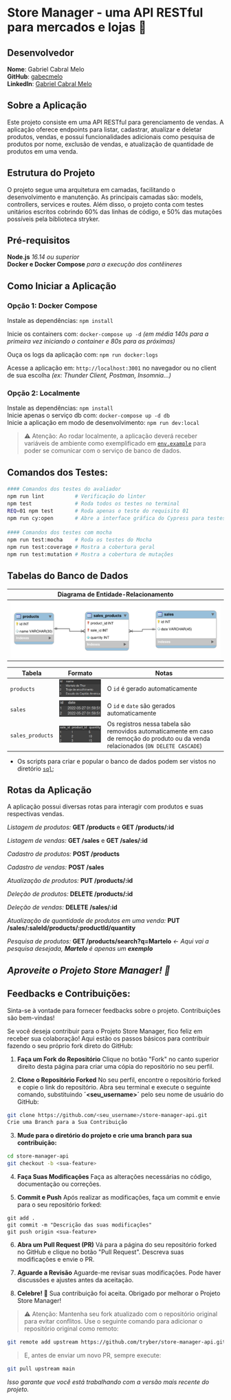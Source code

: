# Store Manager - uma API RESTful para mercados e lojas 🚀

## Desenvolvedor
**Nome**: Gabriel Cabral Melo <br>
**GitHub**: [gabecmelo](https://github.com/gabecmelo) <br>
**LinkedIn**: [Gabriel Cabral Melo](https://www.linkedin.com/in/gabrielc-melo/)

## Sobre a Aplicação
Este projeto consiste em uma API RESTful para gerenciamento de vendas. A aplicação oferece endpoints para listar, cadastrar, atualizar e deletar produtos, vendas, e possui funcionalidades adicionais como pesquisa de produtos por nome, exclusão de vendas, e atualização de quantidade de produtos em uma venda.

## Estrutura do Projeto
O projeto segue uma arquitetura em camadas, facilitando o desenvolvimento e manutenção. As principais camadas são: models, controllers, services e routes. Além disso, o projeto conta com testes unitários escritos cobrindo 60% das linhas de código, e 50% das mutações possíveis pela biblioteca stryker.

## Pré-requisitos
**Node.js** *16.14 ou superior* <br>
**Docker e Docker Compose** *para a execução dos contêineres*

## Como Iniciar a Aplicação

### Opção 1: Docker Compose
Instale as dependências: `npm install` <br>

Inicie os containers com: `docker-compose up -d` *(em média 140s para a primeira vez iniciando o container e 80s para as próximas)* <br>

Ouça os logs da aplicação com: `npm run docker:logs`

Acesse a aplicação em: `http://localhost:3001` no navegador ou no client de sua escolha *(ex: Thunder Client, Postman, Insomnia...)*

### Opção 2: Localmente
Instale as dependências: `npm install`  <br>
Inicie apenas o serviço db com: `docker-compose up -d db` <br>
Inicie a aplicação em modo de desenvolvimento: `npm run dev:local` <br>

> ⚠️ Atenção: Ao rodar localmente, a aplicação deverá receber variáveis de ambiente como exemplificado em [`env.example`](./env.example) para poder se comunicar com o serviço de banco de dados.

## Comandos dos Testes:

```bash
#### Comandos dos testes do avaliador
npm run lint          # Verificação do linter
npm test              # Roda todos os testes no terminal
REQ=01 npm test       # Roda apenas o teste do requisito 01
npm run cy:open       # Abre a interface gráfica do Cypress para testes

#### Comandos dos testes com mocha
npm run test:mocha    # Roda os testes do Mocha
npm run test:coverage # Mostra a cobertura geral
npm run test:mutation # Mostra a cobertura de mutações
```

## Tabelas do Banco de Dados

|Diagrama de Entidade-Relacionamento|
|:--:|
|![DER](./public/erStoreManager.png)|

|Tabela|Formato|Notas|
|---|---|---|
|`products`|![Tabela Produtos](./public/tableproducts.png)|O `id` é gerado automaticamente|
|`sales`|![Tabela Vendas](./public/tablesales.png)|O `id` e `date` são gerados automaticamente|
|`sales_products`|![Tabela Vendas-Produtos](./public/tablesalesproducts.png)|Os registros nessa tabela são removidos automaticamente em caso de remoção do produto ou da venda relacionados (`ON DELETE CASCADE`)|

- Os scripts para criar e popular o banco de dados podem ser vistos no diretório [`sql`](./sql);

## Rotas da Aplicação
A aplicação possui diversas rotas para interagir com produtos e suas respectivas vendas.

*Listagem de produtos:* **GET /products** e **GET /products/:id** <br>

*Listagem de vendas:* **GET /sales** e **GET /sales/:id** <br>

*Cadastro de produtos:* **POST /products** <br>

*Cadastro de vendas:* **POST /sales** <br>

*Atualização de produtos:* **PUT /products/:id** <br>

*Deleção de produtos:* **DELETE /products/:id** <br>

*Deleção de vendas:* **DELETE /sales/:id** <br>

*Atualização de quantidade de produtos em uma venda:* **PUT /sales/:saleId/products/:productId/quantity** <br>

*Pesquisa de produtos:* **GET /products/search?q=Martelo** *<- Aqui vai a pesquisa desejada, **Martelo** é apenas um **exemplo***

## ***Aproveite o Projeto Store Manager! 🚀***

## Feedbacks e Contribuições:
Sinta-se à vontade para fornecer feedbacks sobre o projeto. Contribuições são bem-vindas!

Se você deseja contribuir para o Projeto Store Manager, fico feliz em receber sua colaboração! Aqui estão os passos básicos para contribuir fazendo o seu próprio fork direto do GitHub:

1. **Faça um Fork do Repositório**
Clique no botão "Fork" no canto superior direito desta página para criar uma cópia do repositório no seu perfil.

2. **Clone o Repositório Forked**
No seu perfil, encontre o repositório forked e copie o link do repositório. Abra seu terminal e execute o seguinte comando, substituindo **´<seu_username>´** pelo seu nome de usuário do GitHub:

```bash
git clone https://github.com/<seu_username>/store-manager-api.git
Crie uma Branch para a Sua Contribuição
```
3. **Mude para o diretório do projeto e crie uma branch para sua contribuição:**

```bash
cd store-manager-api
git checkout -b <sua-feature>
```

4. **Faça Suas Modificações**
Faça as alterações necessárias no código, documentação ou correções.

5. **Commit e Push**
Após realizar as modificações, faça um commit e envie para o seu repositório forked:

```
git add .
git commit -m "Descrição das suas modificações"
git push origin <sua-feature>
```
6. **Abra um Pull Request (PR)**
Vá para a página do seu repositório forked no GitHub e clique no botão "Pull Request". Descreva suas modificações e envie o PR.

7. **Aguarde a Revisão**
Aguarde-me revisar suas modificações. Pode haver discussões e ajustes antes da aceitação.

8. **Celebre! 🎉**
Sua contribuição foi aceita. Obrigado por melhorar o Projeto Store Manager!

> ⚠️ Atenção: Mantenha seu fork atualizado com o repositório original para evitar conflitos. Use o seguinte comando para adicionar o repositório original como remoto:

```bash
git remote add upstream https://github.com/tryber/store-manager-api.git
```

> E, antes de enviar um novo PR, sempre execute:
```bash
git pull upstream main
```

*Isso garante que você está trabalhando com a versão mais recente do projeto.*
